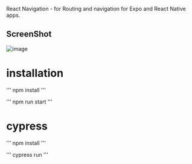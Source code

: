 React Navigation - for Routing and navigation for Expo and React Native apps.

## ScreenShot ##
![image]()

# installation #
'''
npm install
'''

'''
npm run start
'''

# cypress #
'''
npm install
'''

'''
cypress run
'''
